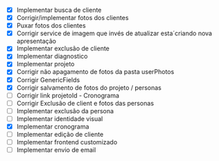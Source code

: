 - [x] Implementar busca de cliente
- [x] Corrigir/implementar fotos dos clientes
- [x] Puxar fotos dos clientes
- [x] Corrigir service de imagem que invés de atualizar esta´criando nova apresentação
- [x] Implementar exclusão de cliente
- [x] Implementar diagnostico
- [x] Implementar projeto
- [x] Corrigir não apagamento de fotos da pasta userPhotos
- [x] Corrigir GenericFields
- [x] Corrigir salvamento de fotos do projeto / personas
- [ ] Corrigir link projetoId - Cronograma
- [ ] Corrigir Exclusão de client e fotos das personas
- [ ] Implementar exclusão da persona
- [ ] Implementar identidade visual
- [x] Implementar cronograma
- [ ] Implementar edição de cliente
- [ ] Implementar frontend customizado
- [ ] Implementar envio de email
